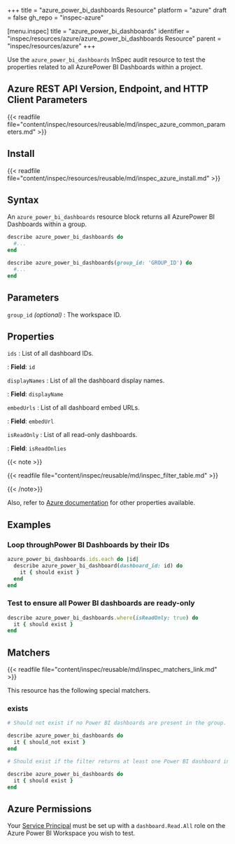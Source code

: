 +++
title = "azure_power_bi_dashboards Resource"
platform = "azure"
draft = false
gh_repo = "inspec-azure"

[menu.inspec]
title = "azure_power_bi_dashboards"
identifier = "inspec/resources/azure/azure_power_bi_dashboards Resource"
parent = "inspec/resources/azure"
+++

Use the `azure_power_bi_dashboards` InSpec audit resource to test the properties related to all AzurePower BI Dashboards within a project.

## Azure REST API Version, Endpoint, and HTTP Client Parameters

{{< readfile file="content/inspec/resources/reusable/md/inspec_azure_common_parameters.md" >}}

## Install

{{< readfile file="content/inspec/resources/reusable/md/inspec_azure_install.md" >}}

## Syntax

An `azure_power_bi_dashboards` resource block returns all AzurePower BI Dashboards within a group.

```ruby
describe azure_power_bi_dashboards do
  #...
end
```

```ruby
describe azure_power_bi_dashboards(group_id: 'GROUP_ID') do
  #...
end
```

## Parameters

`group_id` _(optional)_
: The workspace ID.

## Properties

`ids`
: List of all dashboard IDs.

: **Field**: `id`

`displayNames`
: List of all the dashboard display names.

: **Field**: `displayName`

`embedUrls`
: List of all dashboard embed URLs.

: **Field**: `embedUrl`

`isReadOnly`
: List of all read-only dashboards.

: **Field**: `isReadOnlies`

{{< note >}}

{{< readfile file="content/inspec/reusable/md/inspec_filter_table.md" >}}

{{< /note>}}

Also, refer to [Azure documentation](https://docs.microsoft.com/en-us/rest/api/power-bi/dashboards/get-dashboards) for other properties available.

## Examples

### Loop throughPower BI Dashboards by their IDs

```ruby
azure_power_bi_dashboards.ids.each do |id|
  describe azure_power_bi_dashboard(dashboard_id: id) do
    it { should exist }
  end
end
```

### Test to ensure all Power BI dashboards are ready-only

```ruby
describe azure_power_bi_dashboards.where(isReadOnly: true) do
  it { should exist }
end
```

## Matchers

{{< readfile file="content/inspec/reusable/md/inspec_matchers_link.md" >}}

This resource has the following special matchers.

### exists

```ruby
# Should not exist if no Power BI dashboards are present in the group.

describe azure_power_bi_dashboards do
  it { should_not exist }
end

# Should exist if the filter returns at least one Power BI dashboard in the group.

describe azure_power_bi_dashboards do
  it { should exist }
end
```

## Azure Permissions

Your [Service Principal](https://docs.microsoft.com/en-us/azure/azure-resource-manager/resource-group-create-service-principal-portal) must be set up with a `dashboard.Read.All` role on the Azure Power BI Workspace you wish to test.
